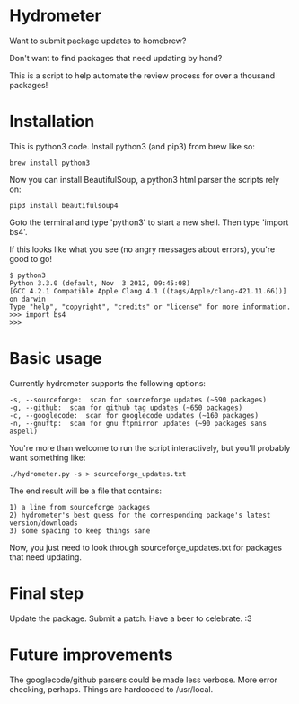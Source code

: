 
Hydrometer
==

Want to submit package updates to homebrew?

Don't want to find packages that need updating by hand?

This is a script to help automate the review process for over a thousand packages!

Installation
===

This is python3 code.  Install python3 (and pip3) from brew like so:

	brew install python3

Now you can install BeautifulSoup, a python3 html parser the scripts rely on:

	pip3 install beautifulsoup4

Goto the terminal and type 'python3' to start a new shell.  Then type 'import bs4'.

If this looks like what you see (no angry messages about errors), you're good to go!

	$ python3
	Python 3.3.0 (default, Nov  3 2012, 09:45:08) 
	[GCC 4.2.1 Compatible Apple Clang 4.1 ((tags/Apple/clang-421.11.66))] on darwin
	Type "help", "copyright", "credits" or "license" for more information.
	>>> import bs4
	>>> 


Basic usage
===

Currently hydrometer supports the following options:

	-s, --sourceforge:  scan for sourceforge updates (~590 packages)
	-g, --github:  scan for github tag updates (~650 packages)
	-c, --googlecode:  scan for googlecode updates (~160 packages)
	-n, --gnuftp:  scan for gnu ftpmirror updates (~90 packages sans aspell)

You're more than welcome to run the script interactively, but you'll probably want something like:

	./hydrometer.py -s > sourceforge_updates.txt

The end result will be a file that contains:

	1) a line from sourceforge packages
	2) hydrometer's best guess for the corresponding package's latest version/downloads
	3) some spacing to keep things sane

Now, you just need to look through sourceforge_updates.txt for packages that need updating.


Final step
===

Update the package.  Submit a patch.  Have a beer to celebrate. :3


Future improvements
===

The googlecode/github parsers could be made less verbose.
More error checking, perhaps.
Things are hardcoded to /usr/local.



